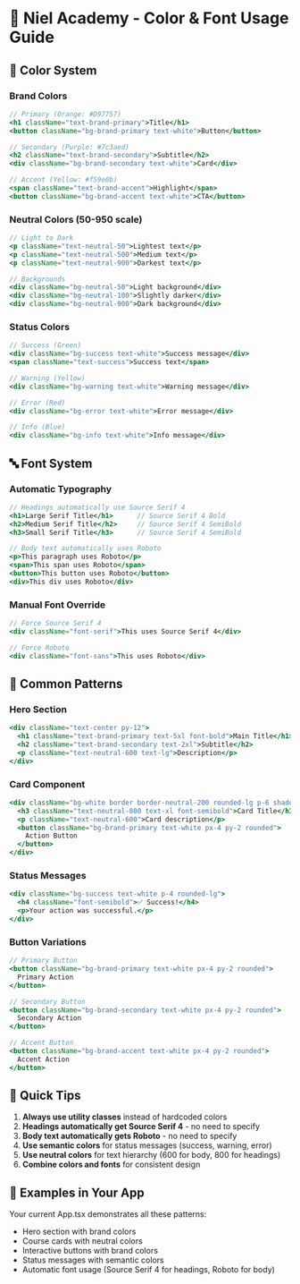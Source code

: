 # 🎨 Niel Academy - Color & Font Usage Guide

## 🎨 **Color System**

### **Brand Colors**
```jsx
// Primary (Orange: #D97757)
<h1 className="text-brand-primary">Title</h1>
<button className="bg-brand-primary text-white">Button</button>

// Secondary (Purple: #7c3aed)
<h2 className="text-brand-secondary">Subtitle</h2>
<div className="bg-brand-secondary text-white">Card</div>

// Accent (Yellow: #f59e0b)
<span className="text-brand-accent">Highlight</span>
<button className="bg-brand-accent text-white">CTA</button>
```

### **Neutral Colors (50-950 scale)**
```jsx
// Light to Dark
<p className="text-neutral-50">Lightest text</p>
<p className="text-neutral-500">Medium text</p>
<p className="text-neutral-900">Darkest text</p>

// Backgrounds
<div className="bg-neutral-50">Light background</div>
<div className="bg-neutral-100">Slightly darker</div>
<div className="bg-neutral-900">Dark background</div>
```

### **Status Colors**
```jsx
// Success (Green)
<div className="bg-success text-white">Success message</div>
<span className="text-success">Success text</span>

// Warning (Yellow)
<div className="bg-warning text-white">Warning message</div>

// Error (Red)
<div className="bg-error text-white">Error message</div>

// Info (Blue)
<div className="bg-info text-white">Info message</div>
```

## 🔤 **Font System**

### **Automatic Typography**
```jsx
// Headings automatically use Source Serif 4
<h1>Large Serif Title</h1>      // Source Serif 4 Bold
<h2>Medium Serif Title</h2>     // Source Serif 4 SemiBold
<h3>Small Serif Title</h3>      // Source Serif 4 SemiBold

// Body text automatically uses Roboto
<p>This paragraph uses Roboto</p>
<span>This span uses Roboto</span>
<button>This button uses Roboto</button>
<div>This div uses Roboto</div>
```

### **Manual Font Override**
```jsx
// Force Source Serif 4
<div className="font-serif">This uses Source Serif 4</div>

// Force Roboto
<div className="font-sans">This uses Roboto</div>
```

## 🎯 **Common Patterns**

### **Hero Section**
```jsx
<div className="text-center py-12">
  <h1 className="text-brand-primary text-5xl font-bold">Main Title</h1>
  <h2 className="text-brand-secondary text-2xl">Subtitle</h2>
  <p className="text-neutral-600 text-lg">Description</p>
</div>
```

### **Card Component**
```jsx
<div className="bg-white border border-neutral-200 rounded-lg p-6 shadow-sm">
  <h3 className="text-neutral-800 text-xl font-semibold">Card Title</h3>
  <p className="text-neutral-600">Card description</p>
  <button className="bg-brand-primary text-white px-4 py-2 rounded">
    Action Button
  </button>
</div>
```

### **Status Messages**
```jsx
<div className="bg-success text-white p-4 rounded-lg">
  <h4 className="font-semibold">✅ Success!</h4>
  <p>Your action was successful.</p>
</div>
```

### **Button Variations**
```jsx
// Primary Button
<button className="bg-brand-primary text-white px-4 py-2 rounded">
  Primary Action
</button>

// Secondary Button
<button className="bg-brand-secondary text-white px-4 py-2 rounded">
  Secondary Action
</button>

// Accent Button
<button className="bg-brand-accent text-white px-4 py-2 rounded">
  Accent Action
</button>
```

## 🚀 **Quick Tips**

1. **Always use utility classes** instead of hardcoded colors
2. **Headings automatically get Source Serif 4** - no need to specify
3. **Body text automatically gets Roboto** - no need to specify
4. **Use semantic colors** for status messages (success, warning, error)
5. **Use neutral colors** for text hierarchy (600 for body, 800 for headings)
6. **Combine colors and fonts** for consistent design

## 📝 **Examples in Your App**

Your current App.tsx demonstrates all these patterns:
- Hero section with brand colors
- Course cards with neutral colors
- Interactive buttons with brand colors
- Status messages with semantic colors
- Automatic font usage (Source Serif 4 for headings, Roboto for body)

